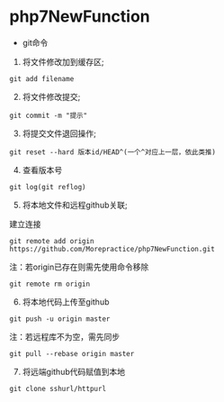 # php7NewFunction

* git命令

1. 将文件修改加到缓存区;

```git
git add filename
```

2. 将文件修改提交;

```git
git commit -m "提示"
```

3. 将提交文件退回操作;

```git
git reset --hard 版本id/HEAD^(一个^对应上一层，依此类推)
```

4. 查看版本号

```
git log(git reflog)
```

5. 将本地文件和远程github关联;

建立连接
```git
git remote add origin https://github.com/Morepractice/php7NewFunction.git
```

注：若origin已存在则需先使用命令移除
```git
git remote rm origin
```

6. 将本地代码上传至github

```git
git push -u origin master
```

注：若远程库不为空，需先同步

```git
git pull --rebase origin master
```

7. 将远端github代码赋值到本地

```git
git clone sshurl/httpurl
```
